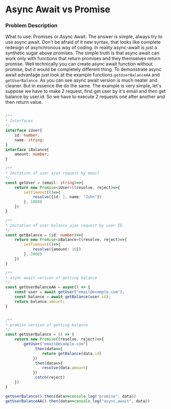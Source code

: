 # Async Await vs Promise

### Problem Description

What to use: Promises or Async Await. The answer is simple, always try to use async await. Don't be afraid of it new syntax, that looks like complete
redesign of asynchronous way of coding. In reality async-await is just a synthetic sugar above promises. The simple truth is that async await can 
work only with functions that return promises and they themselves return promise. Well technically you can create async await function 
without promise, but it would be completely different thing.
To demonstrate async await advantage just look at the example functions `getUserBalanceAA` and `getUserBalance`. As you can see async await
version is much neater and cleaner. But in essence the do the same.
The example is very simple, let's suppose we have to make 2 request, first get user by it's email and then get balance by user.id. So we have
to execute 2 requests one after another and then return value.

```typescript

/**
* Interfaces
*/
interface iUser{
    id: number;
    name: string;
}
interface iBalance{
    amount: number;
}

/**
* Imitation of user ajax request by email
*/
const getUser = (email: string)=>{
    return new Promise<iUser>((resolve, reject)=>{
        setTimeout(()=>{
            resolve({id: 1, name: "John"})
        }, 1000)
    })
}

/**
* Imitation of user balance ajax request by user ID
*/
const getBalance = (id: number)=>{
    return new Promise<iBalance>((resolve, reject)=>{
        setTimeout(()=>{
            resolve({amount: 10})
        }, 2000)
    })
}

/**
* async await version of getting balance
*/
const getUserBalanceAA = async() => {
    const user = await getUser("email@example.com");
    const balance = await getBalance(user.id);
    return balance.amount;
}


/**
* promise version of getting balance
*/
const getUserBalance = () => {
    return new Promise((resolve, reject)=>{
        getUser("email@example.com")
            .then(data=>{
                return getBalance(data.id)
            })
            .then(data=>{
                resolve(data.amount)
            })
            .catch(reject)
    })
}

getUserBalance().then(data=>console.log("promise", data))
getUserBalanceAA().then(data=>console.log("async,await", data))
```